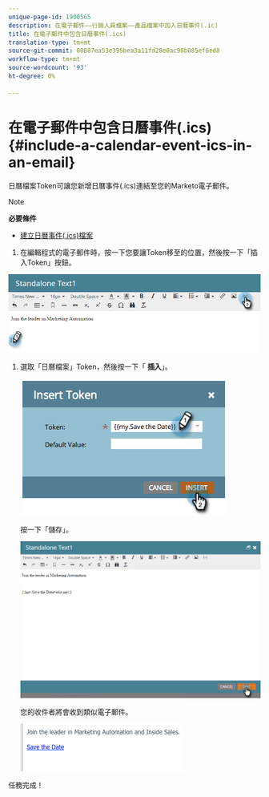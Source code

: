 ```yaml
---
unique-page-id: 1900565
description: 在電子郵件——行銷人員檔案——產品檔案中加入日曆事件(.ic)
title: 在電子郵件中包含日曆事件(.ics)
translation-type: tm+mt
source-git-commit: 00887ea53e395bea3a11fd28e0ac98b085ef6ed8
workflow-type: tm+mt
source-wordcount: '93'
ht-degree: 0%

---
```



# 在電子郵件中包含日曆事件(.ics) {#include-a-calendar-event-ics-in-an-email}

日曆檔案Token可讓您新增日曆事件(.ics)連結至您的Marketo電子郵件。

>[!NOTE]
>
>**必要條件**
>
>* [建立日曆事件(.ics)檔案](create-a-calendar-event-ics-file.md)

>



1. 在編輯程式的電子郵件時，按一下您要讓Token移至的位置，然後按一下「插入Token」按鈕。

![](assets/one-6.png)

1. 選取「日曆檔案」Token，然後按一下「 **插入**」。

   ![](assets/image2014-9-11-16-3a53-3a30.png)

   按一下「儲存」。

   ![](assets/three-5.png)

   您的收件者將會收到類似電子郵件。

   ![](assets/image2014-9-11-16-3a53-3a48.png)

任務完成！
